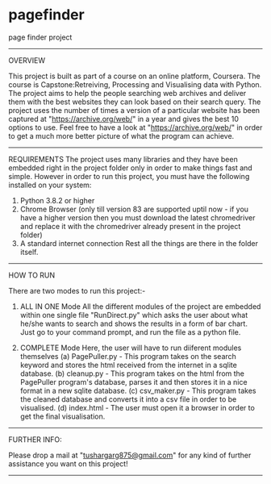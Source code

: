 # pagefinder
page finder project
*********************************************************************************************************************
OVERVIEW

This project is built as part of a course on an online platform, Coursera. The course is Capstone:Retreiving, Processing and Visualising data with Python.
The project aims to help the people searching web archives and deliver them with the best websites they can look based on their search query. The project uses the number of times a version of a particular website has been captured at "https://archive.org/web/" in a year and gives the best 10 options to use. Feel free to have a look at "https://archive.org/web/" in order to get a much more better picture of what the program can achieve.
*************************************************************************************************************************
REQUIREMENTS
The project uses many libraries and they have been embedded right in the project folder only in order to make things fast and simple. However in order to run this project, you must have the following installed on your system:
1. Python 3.8.2 or higher
2. Chrome Browser (only till version 83 are supported uptil now - if you have a higher version then you must download the latest chromedriver and replace it with the chromedriver already present in the project folder)
3. A standard internet connection
Rest all the things are there in the folder itself.
*****************************************************************************************************************************
HOW TO RUN

There are two modes to run this project:-

1. ALL IN ONE Mode
All the different modules of the project are embedded within one single file "RunDirect.py" which asks the user about what he/she wants to search and shows the results in a form of bar chart.
Just go to your command prompt, and run the file as a python file. 

2. COMPLETE Mode
Here, the user will have to run diiferent modules themselves
(a) PagePuller.py - This program takes on the search keyword and stores the html received from the internet in a sqlite database.
(b) cleanup.py - This program takes on the html from the PagePuller program's database, parses it and then stores it in a nice format in a new sqlite database.
(c) csv_maker.py - This program takes the cleaned database and converts it into a csv file in order to be visualised.
(d) index.html - The user must open it a browser in order to get the final visualisation.
********************************************************************************************************************************* 
 FURTHER INFO:

Please drop a mail at "tushargarg875@gmail.com" for any kind of further assistance you want on this project!
*********************************************************************************************************************************
